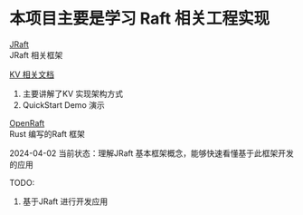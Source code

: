 # 本项目主要是学习 Raft 相关工程实现



[JRaft](https://www.sofastack.tech/projects/sofa-jraft/overview/)  
JRaft 相关框架  

[KV 相关文档](https://www.sofastack.tech/projects/sofa-jraft/jraft-rheakv-user-guide/)  
1. 主要讲解了KV 实现架构方式  
2. QuickStart Demo 演示

[OpenRaft](https://github.com/datafuselabs/openraft)  
Rust 编写的Raft 框架  


2024-04-02 
当前状态：理解JRaft 基本框架概念，能够快速看懂基于此框架开发的应用

TODO: 
1. 基于JRaft 进行开发应用 